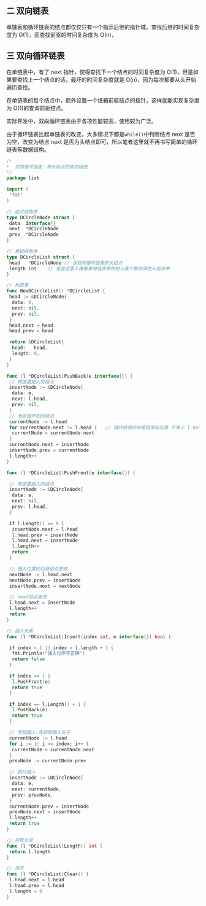 ## 二 双向链表

单链表和循环链表的结点都仅仅只有一个指示后继的指针域。查找后继的时间复杂度为 O(1)，而查找前驱的时间复杂度为 O(n)，

## 三 双向循环链表

在单链表中，有了 next 指针，使得查找下一个结点的时间复杂度为 O(1)，但是如果要查找上一个结点的话，最坏的时间复杂度就是 O(n)，因为每次都要从头开始遍历查找。

在单链表的每个结点中，额外设置一个纸箱前驱结点的指针，这样就能实现复杂度为 O(1)的查询前驱结点。

实际开发中，双向循环链表由于各项性能较高，使用较为广泛。

由于循环链表比起单链表的改变，大多情况下都是`while()`中判断结点 next 是否为空，改变为结点 next 是否为头结点即可，所以笔者这里就不再书写简单的循环链表等数据结构。

```go
/*
*  双向循环链表：带头结点的双向链表
*/
package list

import (
 "fmt"
)

// 结点结构体
type DCircleNode struct {
 data  interface{}
 next  *DCircleNode
 prev  *DCircleNode
}

// 单链结构体
type DCircleList struct {
 head   *DCircleNode // 该双向循环链表的头结点
 length int    // 笔者这里不再像单向链表那样把元素个数存储在头结点中
}

// 构造表
func NewDCircleList() *DCircleList {
 head := &DCircleNode{
  data: 0,
  next: nil,
  prev: nil,
 }
 head.next = head
 head.prev = head

 return &DCircleList{
  head:   head,
  length: 0,
 }
}

func (l *DCircleList)PushBack(e interface{}) {
 // 构造要插入的结点
 insertNode := &DCircleNode{
  data: e,
  next: l.head,
  prev: nil,
 }
 // 当前循环到的结点
 currentNode := l.head
 for currentNode.next != l.head {   // 循环链表的末尾结束标志是 不等于 l.head
  currentNode = currentNode.next
 }
 currentNode.next = insertNode
 insertNode.prev = currentNode
 l.length++
}

func (l *DCircleList)PushFront(e interface{}) {

 // 构造要插入的结点
 insertNode := &DCircleNode{
  data: e,
  next: nil,
  prev: l.head,
 }

 if l.Length() == 0 {
  insertNode.next = l.head
  l.head.prev = insertNode
  l.head.next = insertNode
  l.length++
  return
 }

 // 插入位置的后继结点更改
 nextNode := l.head.next
 nextNode.prev = insertNode
 insertNode.next = nextNode

 // head结点更改
 l.head.next = insertNode
 l.length++
 return
}

// 插入元素
func (l *DCircleList)Insert(index int, e interface{}) bool {

 if index < 1 || index > l.length + 1 {
  fmt.Println("插入位序不正确")
  return false
 }

 if index == 1 {
  l.PushFront(e)
  return true
 }

 if index == l.Length() + 1 {
  l.PushBack(e)
  return true
 }

 // 常规插入:先获取插入位子
 currentNode := l.head
 for i := 1; i <= index; i++ {
  currentNode = currentNode.next
 }
 prevNode := currentNode.prev

 // 执行插入
 insertNode := &DCircleNode{
  data: e,
  next: currentNode,
  prev: prevNode,
 }
 currentNode.prev = insertNode
 prevNode.next = insertNode
 l.length++
 return true
}

// 获取长度
func (l *DCircleList)Length() int {
 return l.length
}

// 清空
func (l *DCircleList)Clear() {
 l.head.next = l.head
 l.head.prev = l.head
 l.length = 0
}
```
